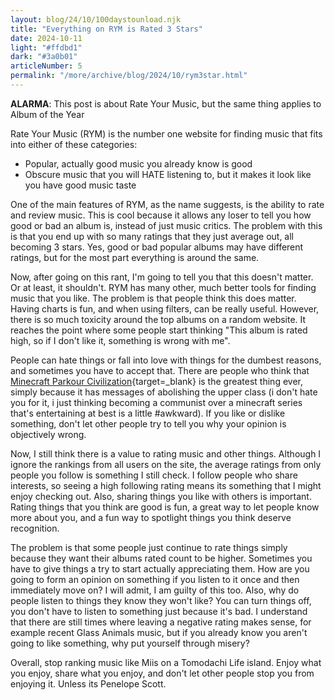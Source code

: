 ```yaml
---
layout: blog/24/10/100daystounload.njk
title: "Everything on RYM is Rated 3 Stars"
date: 2024-10-11
light: "#ffdbd1"
dark: "#3a0b01"
articleNumber: 5
permalink: "/more/archive/blog/2024/10/rym3star.html"
---
```

**ALARMA**: This post is about Rate Your Music, but the same thing applies to Album of the Year

Rate Your Music (RYM) is the number one website for finding music that fits into either of these categories:

- Popular, actually good music you already know is good
- Obscure music that you will HATE listening to, but it makes it look like you have good music taste

One of the main features of RYM, as the name suggests, is the ability to rate and review music. This is cool because it allows any loser to tell you how good or bad an album is, instead of just music critics. The problem with this is that you end up with so many ratings that they just average out, all becoming 3 stars. Yes, good or bad popular albums may have different ratings, but for the most part everything is around the same.

Now, after going on this rant, I'm going to tell you that this doesn't matter. Or at least, it shouldn't. RYM has many other, much better tools for finding music that you like. The problem is that people think this does matter. Having charts is fun, and when using filters, can be really useful. However, there is so much toxicity around the top albums on a random website. It reaches the point where some people start thinking "This album is rated high, so if I don't like it, something is wrong with me".

People can hate things or fall into love with things for the dumbest reasons, and sometimes you have to accept that. There are people who think that [Minecraft Parkour Civilization](https://www.youtube.com/watch?v=2pFwQiwRbcg){target=_blank} is the greatest thing ever, simply because it has messages of abolishing the upper class (i don't hate you for it, i just thinking becoming a communist over a minecraft series that's entertaining at best is a little \#awkward). If you like or dislike something, don't let other people try to tell you why your opinion is objectively wrong.

Now, I still think there is a value to rating music and other things. Although I ignore the rankings from all users on the site, the average ratings from only people you follow is something I still check. I follow people who share interests, so seeing a high following rating means its something that I might enjoy checking out. Also, sharing things you like with others is important. Rating things that you think are good is fun, a great way to let people know more about you, and a fun way to spotlight things you think deserve recognition.

The problem is that some people just continue to rate things simply because they want their albums rated count to be higher. Sometimes you have to give things a try to start actually appreciating them. How are you going to form an opinion on something if you listen to it once and then immediately move on? I will admit, I am guilty of this too. Also, why do people listen to things they know they won't like? You can turn things off, you don't have to listen to something just because it's bad. I understand that there are still times where leaving a negative rating makes sense, for example recent Glass Animals music, but if you already know you aren't going to like something, why put yourself through misery?

Overall, stop ranking music like Miis on a Tomodachi Life island. Enjoy what you enjoy, share what you enjoy, and don't let other people stop you from enjoying it. Unless its Penelope Scott.